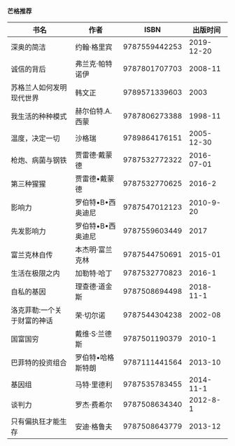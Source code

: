 **芒格推荐**

| 书名                        | 作者              | ISBN          | 出版时间   |
| --------------------------- | ----------------- | ------------- | ---------- |
| 深奥的简洁                  | 约翰·格里宾       | 9787559442253 | 2019-12-20 |
| 诚信的背后                  | 弗兰克·帕特诺伊   | 9787801707703 | 2008-11    |
| 苏格兰人如何发明现代世界    | 韩文正            | 9789571339603 | 2003       |
| 我生活的种种模式            | 赫尔伯特.A.西蒙   | 9787806273388 | 1998-11    |
| 温度，决定一切              | 沙格瑞            | 9789864176151 | 2005-12-30 |
| 枪炮、病菌与钢铁            | 贾雷德·戴蒙德     | 9787532772322 | 2016-07-01 |
| 第三种猩猩                  | 贾雷德•戴蒙德     | 9787532770625 | 2016-2     |
| 影响力                      | 罗伯特•B•西奥迪尼 | 9787547012123 | 2010-9-20  |
| 先发影响力                  | 罗伯特•B•西奥迪尼 | 9787559603449 | 2017       |
| 富兰克林自传                | 本杰明·富兰克林   | 9787544750691 | 2015-01    |
| 生活在极限之内              | 加勒特·哈丁       | 9787532770823 | 2016-1     |
| 自私的基因                  | 理查德·道金斯     | 9787508694498 | 2018-11-1  |
| 洛克菲勒:一个关于财富的神话 | 荣·切尔诺         | 9787544304238 | 2002-08    |
| 国富国穷                    | 戴维·S·兰德斯     | 9787501190379 | 2010-1     |
| 巴菲特的投资组合            | 罗伯特•哈格斯特朗 | 9787111441564 | 2013-10    |
| 基因组                      | 马特·里德利       | 9787535783455 | 2014-11-1  |
| 谈判力                      | 罗杰·费希尔       | 9787508634340 | 2012-8-1   |
| 只有偏执狂才能生存          | 安迪·格鲁夫       | 9787508643779 | 2013-12    |

